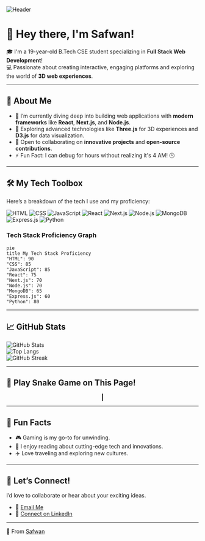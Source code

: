 ![Header](https://your-image-url.com/banner.png)

# 👋 Hey there, I'm **Safwan**!  

🎓 I'm a 19-year-old B.Tech CSE student specializing in **Full Stack Web Development**!  
💻 Passionate about creating interactive, engaging platforms and exploring the world of **3D web experiences**.  

---

## 🌟 About Me  
- 🔹 I’m currently diving deep into building web applications with **modern frameworks** like **React**, **Next.js**, and **Node.js**.  
- 🔹 Exploring advanced technologies like **Three.js** for 3D experiences and **D3.js** for data visualization.  
- 🔹 Open to collaborating on **innovative projects** and **open-source contributions**.  
- ⚡ Fun Fact: I can debug for hours without realizing it's 4 AM! 🕓  

---

## 🛠️ My Tech Toolbox  
Here’s a breakdown of the tech I use and my proficiency:  

![HTML](https://img.shields.io/badge/-HTML5-E34F26?logo=html5&logoColor=white&style=flat)
![CSS](https://img.shields.io/badge/-CSS3-1572B6?logo=css3&logoColor=white&style=flat)
![JavaScript](https://img.shields.io/badge/-JavaScript-F7DF1E?logo=javascript&logoColor=black&style=flat)
![React](https://img.shields.io/badge/-React-61DAFB?logo=react&logoColor=black&style=flat)
![Next.js](https://img.shields.io/badge/-Next.js-000000?logo=next.js&logoColor=white&style=flat)
![Node.js](https://img.shields.io/badge/-Node.js-339933?logo=node.js&logoColor=white&style=flat)
![MongoDB](https://img.shields.io/badge/-MongoDB-47A248?logo=mongodb&logoColor=white&style=flat)
![Express.js](https://img.shields.io/badge/-Express.js-000000?logo=express&logoColor=white&style=flat)
![Python](https://img.shields.io/badge/-Python-3776AB?logo=python&logoColor=white&style=flat)

### Tech Stack Proficiency Graph  
```mermaid
pie
title My Tech Stack Proficiency
"HTML": 90
"CSS": 85
"JavaScript": 85
"React": 75
"Next.js": 70
"Node.js": 70
"MongoDB": 65
"Express.js": 60
"Python": 80
```

---

## 📈 GitHub Stats  
![GitHub Stats](https://github-readme-stats.vercel.app/api?username=safwan125&show_icons=true&theme=radical)  
![Top Langs](https://github-readme-stats.vercel.app/api/top-langs/?username=safwan125&layout=compact&theme=radical)  
![GitHub Streak](https://streak-stats.demolab.com?user=safwan125&theme=radical)  

---

## 🐍 Play Snake Game on This Page!  
<div align="center">
  <canvas id="snakeCanvas" width="500" height="500" style="border:1px solid black;"></canvas>
  <script>
    const canvas = document.getElementById('snakeCanvas');
    const ctx = canvas.getContext('2d');

    const box = 20;
    let snake = [{ x: 9 * box, y: 10 * box }];
    let direction = "RIGHT";
    let food = {
      x: Math.floor(Math.random() * 25) * box,
      y: Math.floor(Math.random() * 25) * box,
    };

    document.addEventListener('keydown', changeDirection);

    function changeDirection(event) {
      if (event.keyCode === 37 && direction !== "RIGHT") direction = "LEFT";
      else if (event.keyCode === 38 && direction !== "DOWN") direction = "UP";
      else if (event.keyCode === 39 && direction !== "LEFT") direction = "RIGHT";
      else if (event.keyCode === 40 && direction !== "UP") direction = "DOWN";
    }

    function collision(head, array) {
      return array.some(segment => head.x === segment.x && head.y === segment.y);
    }

    function drawGame() {
      ctx.fillStyle = "white";
      ctx.fillRect(0, 0, canvas.width, canvas.height);

      for (let i = 0; i < snake.length; i++) {
        ctx.fillStyle = i === 0 ? "green" : "lightgreen";
        ctx.fillRect(snake[i].x, snake[i].y, box, box);
      }

      ctx.fillStyle = "red";
      ctx.fillRect(food.x, food.y, box, box);

      let headX = snake[0].x;
      let headY = snake[0].y;

      if (direction === "LEFT") headX -= box;
      if (direction === "UP") headY -= box;
      if (direction === "RIGHT") headX += box;
      if (direction === "DOWN") headY += box;

      if (headX === food.x && headY === food.y) {
        food = {
          x: Math.floor(Math.random() * 25) * box,
          y: Math.floor(Math.random() * 25) * box,
        };
      } else {
        snake.pop();
      }

      const newHead = { x: headX, y: headY };

      if (
        headX < 0 ||
        headX >= canvas.width ||
        headY < 0 ||
        headY >= canvas.height ||
        collision(newHead, snake)
      ) {
        clearInterval(game);
        alert("Game Over");
      }

      snake.unshift(newHead);
    }

    const game = setInterval(drawGame, 100);
  </script>
</div>

---

## 🌈 Fun Facts  
- 🎮 Gaming is my go-to for unwinding.  
- 📖 I enjoy reading about cutting-edge tech and innovations.  
- ✈️ Love traveling and exploring new cultures.  

---

## 🤝 Let’s Connect!  
I’d love to collaborate or hear about your exciting ideas.  
- 📩 [Email Me](mailto:safwan.sm125@gmail.com)  
- 💼 [Connect on LinkedIn](https://linkedin.com/in/safwan125)  

---

🌟 From [Safwan](https://github.com/safwan125)
